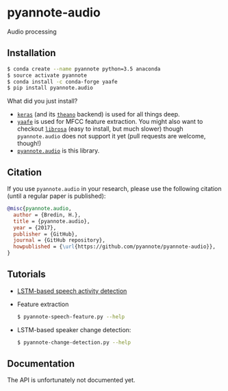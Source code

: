 # pyannote-audio

Audio processing

## Installation

```bash
$ conda create --name pyannote python=3.5 anaconda
$ source activate pyannote
$ conda install -c conda-forge yaafe
$ pip install pyannote.audio
```

What did you just install?

- [`keras`](keras.io) (and its [`theano`](http://deeplearning.net/software/theano/) backend) is used for all things deep.
- [`yaafe`](https://github.com/Yaafe/Yaafe) is used for MFCC feature extraction.
  You might also want to checkout [`librosa`](http://librosa.github.io) (easy to install, but much slower) though `pyannote.audio` does not support it yet (pull requests are welcome, though!)
- [`pyannote.audio`](http://pyannote.github.io) is this library.

## Citation

If you use `pyannote.audio` in your research, please use the following citation (until a regular paper is published):

```bibtex
@misc{pyannote.audio,
  author = {Bredin, H.},
  title = {pyannote.audio},
  year = {2017},
  publisher = {GitHub},
  journal = {GitHub repository},
  howpublished = {\url{https://github.com/pyannote/pyannote-audio}},
}
```

## Tutorials

 * [LSTM-based speech activity detection](tutorials/speech-activity-detection)

* Feature extraction

    ```bash
    $ pyannote-speech-feature.py --help
    ```
    
 * LSTM-based speaker change detection:

    ```bash
    $ pyannote-change-detection.py --help
    ```

## Documentation

The API is unfortunately not documented yet.
